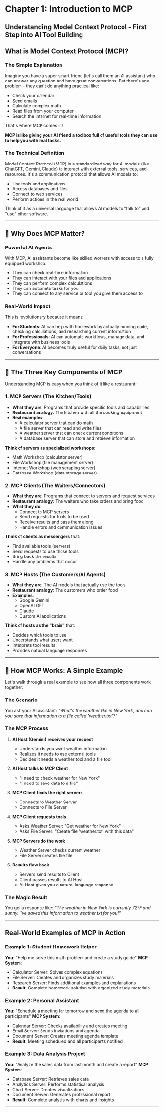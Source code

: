 # Chapter 1: Introduction to MCP
## Understanding Model Context Protocol - First Step into AI Tool Building


## What is Model Context Protocol (MCP)?

### The Simple Explanation

Imagine you have a super smart friend (let's call them an AI assistant) who can answer any question and have great conversations. But there's one problem - they can't do anything practical like:
- Check your calendar
- Send emails
- Calculate complex math
- Read files from your computer
- Search the internet for real-time information

That's where MCP comes in! 

**MCP is like giving your AI friend a toolbox full of useful tools they can use to help you with real tasks.**

### The Technical Definition

Model Context Protocol (MCP) is a standardized way for AI models (like ChatGPT, Gemini, Claude) to interact with external tools, services, and resources. It's a communication protocol that allows AI models to:
- Use tools and applications
- Access databases and files
- Connect to web services
- Perform actions in the real world

Think of it as a universal language that allows AI models to "talk to" and "use" other software.

---

## 🤔 Why Does MCP Matter?

### Powerful AI Agents

With MCP, AI assistants become like skilled workers with access to a fully equipped workshop:
- They can check real-time information
- They can interact with your files and applications
- They can perform complex calculations
- They can automate tasks for you
- They can connect to any service or tool you give them access to

### Real-World Impact

This is revolutionary because it means:
- **For Students**: AI can help with homework by actually running code, checking calculations, and researching current information
- **For Professionals**: AI can automate workflows, manage data, and integrate with business tools
- **For Everyone**: AI becomes truly useful for daily tasks, not just conversations

---

## 🤔 The Three Key Components of MCP


Understanding MCP is easy when you think of it like a restaurant:

### 1. **MCP Servers** (The Kitchen/Tools)
- **What they are**: Programs that provide specific tools and capabilities
- **Restaurant analogy**: The kitchen with all the cooking equipment
- **Real examples**: 
  - A calculator server that can do math
  - A file server that can read and write files
  - A weather server that can check current conditions
  - A database server that can store and retrieve information

**Think of servers as specialized workshops**:
- Math Workshop (calculator server)
- File Workshop (file management server)
- Internet Workshop (web scraping server)
- Database Workshop (data storage server)

### 2. **MCP Clients** (The Waiters/Connectors)
- **What they are**: Programs that connect to servers and request services
- **Restaurant analogy**: The waiters who take orders and bring food
- **What they do**:
  - Connect to MCP servers
  - Send requests for tools to be used
  - Receive results and pass them along
  - Handle errors and communication issues

**Think of clients as messengers** that:
- Find available tools (servers)
- Send requests to use those tools
- Bring back the results
- Handle any problems that occur

### 3. **MCP Hosts** (The Customers/AI Agents)
- **What they are**: The AI models that actually use the tools
- **Restaurant analogy**: The customers who order food
- **Examples**: 
  - Google Gemini
  - OpenAI GPT
  - Claude
  - Custom AI applications

**Think of hosts as the "brain"** that:
- Decides which tools to use
- Understands what users want
- Interprets tool results
- Provides natural language responses

---

## 📱 How MCP Works: A Simple Example

Let's walk through a real example to see how all three components work together:

### The Scenario
You ask your AI assistant: *"What's the weather like in New York, and can you save that information to a file called 'weather.txt'?"*

### The MCP Process

1. **AI Host (Gemini) receives your request**
   - Understands you want weather information
   - Realizes it needs to use external tools
   - Decides it needs a weather tool and a file tool

2. **AI Host talks to MCP Client**
   - "I need to check weather for New York"
   - "I need to save data to a file"

3. **MCP Client finds the right servers**
   - Connects to Weather Server
   - Connects to File Server

4. **MCP Client requests tools**
   - Asks Weather Server: "Get weather for New York"
   - Asks File Server: "Create file 'weather.txt' with this data"

5. **MCP Servers do the work**
   - Weather Server checks current weather
   - File Server creates the file

6. **Results flow back**
   - Servers send results to Client
   - Client passes results to AI Host
   - AI Host gives you a natural language response

### The Magic Result
You get a response like: *"The weather in New York is currently 72°F and sunny. I've saved this information to weather.txt for you!"*

---

## Real-World Examples of MCP in Action

### Example 1: Student Homework Helper
**You**: "Help me solve this math problem and create a study guide"
**MCP System**:
- Calculator Server: Solves complex equations
- File Server: Creates and organizes study materials
- Research Server: Finds additional examples and explanations
- **Result**: Complete homework solution with organized study materials

### Example 2: Personal Assistant
**You**: "Schedule a meeting for tomorrow and send the agenda to all participants"
**MCP System**:
- Calendar Server: Checks availability and creates meeting
- Email Server: Sends invitations and agenda
- Document Server: Creates meeting agenda template
- **Result**: Meeting scheduled and all participants notified

### Example 3: Data Analysis Project
**You**: "Analyze the sales data from last month and create a report"
**MCP System**:
- Database Server: Retrieves sales data
- Analytics Server: Performs statistical analysis
- Chart Server: Creates visualizations
- Document Server: Generates professional report
- **Result**: Complete analysis with charts and insights

---